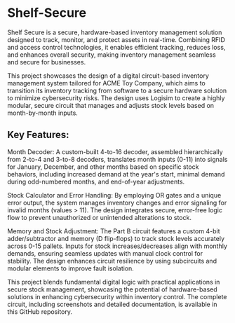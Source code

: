 # Shelf-Secure
Shelf Secure is a secure, hardware-based inventory management solution designed to track, monitor, and protect assets in real-time. Combining RFID and access control technologies, it enables efficient tracking, reduces loss, and enhances overall security, making inventory management seamless and secure for businesses.

This project showcases the design of a digital circuit-based inventory management system tailored for ACME Toy Company, which aims to transition its inventory tracking from software to a secure hardware solution to minimize cybersecurity risks. The design uses Logisim to create a highly modular, secure circuit that manages and adjusts stock levels based on month-by-month inputs.

## Key Features:
Month Decoder: A custom-built 4-to-16 decoder, assembled hierarchically from 2-to-4 and 3-to-8 decoders, translates month inputs (0-11) into signals for January, December, and other months based on specific stock behaviors, including increased demand at the year's start, minimal demand during odd-numbered months, and end-of-year adjustments.

Stock Calculator and Error Handling: By employing OR gates and a unique error output, the system manages inventory changes and error signaling for invalid months (values > 11). The design integrates secure, error-free logic flow to prevent unauthorized or unintended alterations to stock.

Memory and Stock Adjustment: The Part B circuit features a custom 4-bit adder/subtractor and memory (D flip-flops) to track stock levels accurately across 0-15 pallets. Inputs for stock increases/decreases align with monthly demands, ensuring seamless updates with manual clock control for stability. The design enhances circuit resilience by using subcircuits and modular elements to improve fault isolation.

This project blends fundamental digital logic with practical applications in secure stock management, showcasing the potential of hardware-based solutions in enhancing cybersecurity within inventory control. The complete circuit, including screenshots and detailed documentation, is available in this GitHub repository.






